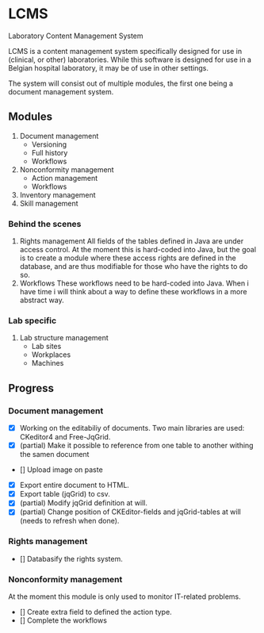 # LCMS
Laboratory Content Management System

LCMS is a content management system specifically designed for use in (clinical, or other) laboratories.
While this software is designed for use in a Belgian hospital laboratory, it may be of use in other settings. 

The system will consist out of multiple modules, the first one being a document management system.

## Modules

1. Document management
      - Versioning
      - Full history
      - Workflows
2. Nonconformity management
      - Action management
      - Workflows
3. Inventory management
4. Skill management

### Behind the scenes

1. Rights management
All fields of the tables defined in Java are under access control. At the moment this is hard-coded into Java, but the goal is to create a module where these access rights are defined in the database, and are thus modifiable for those who have the rights to do so. 
2. Workflows
These workflows need to be hard-coded into Java. When i have time i will think about a way to define these workflows in a more abstract way.

### Lab specific

1. Lab structure management
      - Lab sites
      - Workplaces
      - Machines

## Progress

### Document management

- [x] Working on the editabiliy of documents. Two main libraries are used: CKeditor4 and Free-JqGrid.
- [x] (partial) Make it possible to reference from one table to another withing the samen document
- [] Upload image on paste  
- [x] Export entire document to HTML.
- [x] Export table (jqGrid) to csv.
- [x] (partial) Modify jqGrid definition at will.
- [x] (partial) Change position of CKEditor-fields and jqGrid-tables at will (needs to refresh when done).

### Rights management

- [] Databasify the rights system. 

### Nonconformity management
At the moment this module is only used to monitor IT-related problems. 

- [] Create extra field to defined the action type. 
- [] Complete the workflows
